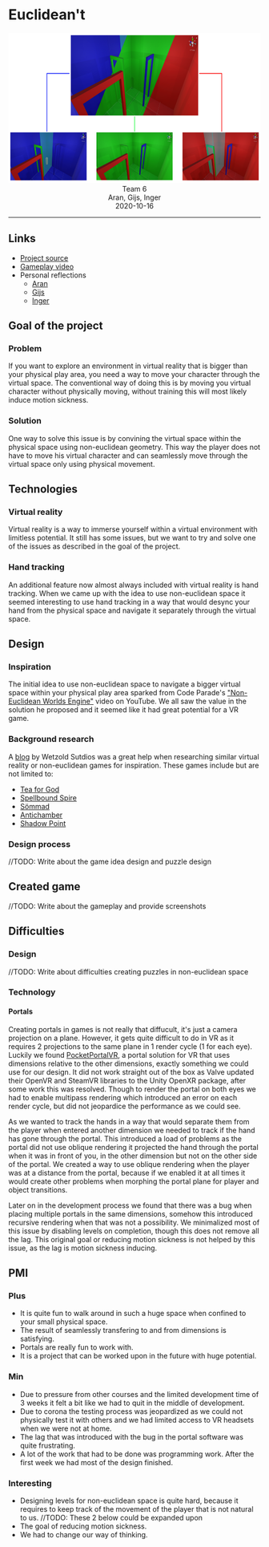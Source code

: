 # Euclidean't

<p align="center">
<img width="640" height="300" src="./Images/Dimensions.png"/><br/>
Team 6<br/>
Aran, Gijs, Inger<br/>
2020-10-16<br/>
</p>

---

## Links
- [Project source](https://github.com/Euclidean-t/Euclidea-N-T)
- [Gameplay video](./Videos/Gameplay.mp4)
- Personal reflections
  - [Aran](./Personal/Aran.md)
  - [Gijs](./Personal/Gijs.md)
  - [Inger](./Personal/Inger.md)

## Goal of the project
### Problem
If you want to explore an environment in virtual reality that is bigger than your physical play area, you need a way to move your character through the virtual space. The conventional way of doing this is by moving you virtual character without physically moving, without training this will most likely induce motion sickness.

### Solution
One way to solve this issue is by convining the virtual space within the physical space using non-euclidean geometry. This way the player does not have to move his virtual character and can seamlessly move through the virtual space only using physical movement.

## Technologies
### Virtual reality
Virtual reality is a way to immerse yourself within a virtual environment with limitless potential. It still has some issues, but we want to try and solve one of the issues as described in the goal of the project. 

### Hand tracking
An additional feature now almost always included with virtual reality is hand tracking. When we came up with the idea to use non-euclidean space it seemed interesting to use hand tracking in a way that would desync your hand from the physical space and navigate it separately through the virtual space.


## Design
### Inspiration
The initial idea to use non-euclidean space to navigate a bigger virtual space within your physical play area sparked from Code Parade's ["Non-Euclidean Worlds Engine"](https://youtu.be/kEB11PQ9Eo8?t=245) video on YouTube. We all saw the value in the solution he proposed and it seemed like it had great potential for a VR game.

### Background research
A [blog](https://blog.wetzold.com/) by Wetzold Sutdios was a great help when researching similar virtual reality or non-euclidean games for inspiration. These games include but are not limited to:
- [Tea for God](https://void-room.itch.io/tea-for-god)
- [Spellbound Spire](https://void-room.itch.io/tea-for-god)
- [Sömmad](https://store.steampowered.com/app/676470/Sommad/)
- [Antichamber](https://store.steampowered.com/app/219890/Antichamber/)
- [Shadow Point](https://www.oculus.com/experiences/quest/2088119334554800/?locale=en_US)

### Design process
//TODO: Write about the game idea design and puzzle design

## Created game
//TODO: Write about the gameplay and provide screenshots 

## Difficulties
### Design
//TODO: Write about difficulties creating puzzles in non-euclidean space

### Technology
#### Portals
Creating portals in games is not really that diffucult, it's just a camera projection on a plane. However, it gets quite difficult to do in VR as it requires 2 projections to the same plane in 1 render cycle (1 for each eye). Luckily we found [PocketPortalVR](https://assetstore.unity.com/packages/tools/particles-effects/pocket-portal-vr-85657), a portal solution for VR that uses dimensions relative to the other dimensions, exactly something we could use for our design. It did not work straight out of the box as Valve updated their OpenVR and SteamVR libraries to the Unity OpenXR package, after some work this was resolved. Though to render the portal on both eyes we had to enable multipass rendering which introduced an error on each render cycle, but did not jeopardice the performance as we could see.

As we wanted to track the hands in a way that would separate them from the player when entered another dimension we needed to track if the hand has gone through the portal. This introduced a load of problems as the portal did not use oblique rendering it projected the hand through the portal when it was in front of you, in the other dimension but not on the other side of the portal. We created a way to use oblique rendering when the player was at a distance from the portal, because if we enabled it at all times it would create other problems when morphing the portal plane for player and object transitions.

Later on in the development process we found that there was a bug when placing multiple portals in the same dimensions, somehow this introduced recursive rendering when that was not a possibility. We minimalized most of this issue by disabling levels on completion, though this does not remove all the lag. This original goal or reducing motion sickness is not helped by this issue, as the lag is motion sickness inducing.

## PMI
### Plus
- It is quite fun to walk around in such a huge space when confined to your small physical space.
- The result of seamlessly transfering to and from dimensions is satisfying.
- Portals are really fun to work with.
- It is a project that can be worked upon in the future with huge potential.

### Min
- Due to pressure from other courses and the limited development time of 3 weeks it felt a bit like we had to quit in the middle of development.
- Due to corona the testing process was jeopardized as we could not physically test it with others and we had limited access to VR headsets when we were not at home.
- The lag that was introduced with the bug in the portal software was quite frustrating.
- A lot of the work that had to be done was programming work. After the first week we had most of the design finished.

### Interesting
- Designing levels for non-euclidean space is quite hard, because it requires to keep track of the movement of the player that is not natural to us.
//TODO: These 2 below could be expanded upon
- The goal of reducing motion sickness.
- We had to change our way of thinking.

